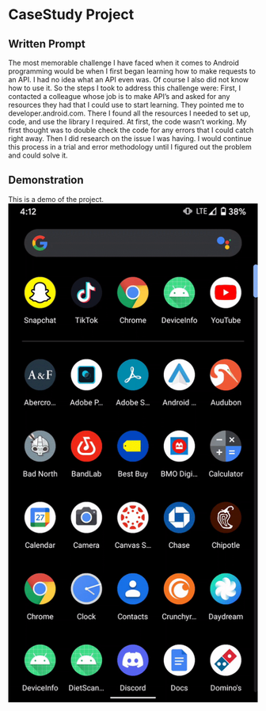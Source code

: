 # CaseStudy Project

## Written Prompt
The most memorable challenge I have faced when it comes to Android programming would be when I first began learning how to make requests to an API. I had no idea what an API even was. Of course I also did not know how to use it. So the steps I took to address this challenge were: First, I contacted a colleague whose job is to make API’s and asked for any resources they had that I could use to start learning. They pointed me to developer.android.com. There I found all the resources I needed to set up, code, and use the library I required. At first, the code wasn’t working. My first thought was to double check the code for any errors that I could catch right away. Then I did research on the issue I was having. I would continue this process in a trial and error methodology until I figured out the problem and could solve it.

## Demonstration
This is a demo of the project. <br /> 
![](ezgif.com-gif-maker.gif)

